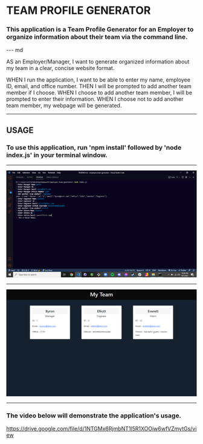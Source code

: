 # TEAM PROFILE GENERATOR

### This application is a Team Profile Generator for an Employer to organize information about their team via the command line.

--- md

AS an Employer/Manager, I want to generate organized information about my team in a clear, concise website format.

WHEN I run the application, I want to be able to enter my name, employee ID, email, and office number.
THEN I will be prompted to add another team member if I choose.
WHEN I choose to add another team member, I will be prompted to enter their information.
WHEN I choose not to add another team member, my webpage will be generated.

---

## USAGE

### To use this application, run 'npm install' followed by 'node index.js' in your terminal window.

---

![Screenshot](imgs/screenshot1.png)

---

![Screenshot](imgs/screenshot2.png)

---

### The video below will demonstrate the application's usage.

https://drive.google.com/file/d/1NTGMx6RjmbNT1l5R1XOOiw6wfVZmytGs/view